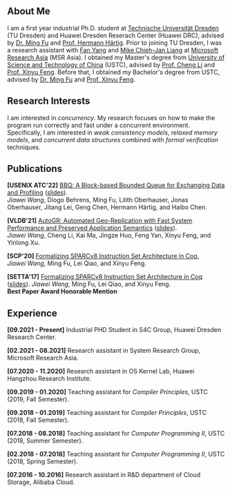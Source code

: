## About Me

I am a first year industrial Ph.D. student at [Technische Universität Dresden ](https://tu-dresden.de/?set_language=en)(TU Dresden) and Huawei Dresden Reserach Center (Huawei DRC), advised by [Dr. Ming Fu](https://brightfu.github.io) and [Prof. Hermann Härtig](http://os.inf.tu-dresden.de/~haertig/). Prior to joining TU Dresden, I was a research assistant with [Fan Yang](https://www.microsoft.com/en-us/research/people/fanyang/) and [Mike Chieh-Jan Liang](https://www.microsoft.com/en-us/research/people/cmliang/) at [Microsoft Research Asia](https://www.microsoft.com/en-us/research/lab/microsoft-research-asia/) (MSR Asia). I obtained my Master's degree from [University of Science and Technology of China](http://en.ustc.edu.cn) (USTC), advised by [Prof. Cheng Li](http://staff.ustc.edu.cn/~chengli7) and [Prof. Xinyu Feng](https://cs.nju.edu.cn/xyfeng/). Before that, I obtained my Bachelor's degree from USTC, advised by [Dr. Ming Fu](https://brightfu.github.io) and [Prof. Xinyu Feng](https://cs.nju.edu.cn/xyfeng/).

## Research Interests

I am interested in *concurrency*. My research focuses on how to make the program run correctly and fast under a concurrent environment. Specifically, I am interested in *weak consistency models*, *relaxed memory models*, and *concurrent data structures* combined with *formal verification* techniques.

## Publications

**[USENIX ATC'22]** [BBQ: A Block-based Bounded Queue for Exchanging Data and Profiling](papers/ATC2022.pdf) ([slides](papers/ATC2022-slides.pdf)).  
*Jiawei Wang*, Diogo Behrens, Ming Fu, Lilith Oberhauser, Jonas Oberhauser, Jitang Lei, Geng Chen, Hermann Härtig, and Haibo Chen.

**[VLDB'21]** [AutoGR: Automated Geo-Replication with Fast System Performance and Preserved Application Semantics](papers/VLDB2021.pdf) ([slides](papers/VLDB2021-slides.pdf)).  
*Jiawei Wang*, Cheng Li, Kai Ma, Jingze Huo, Feng Yan, Xinyu Feng, and Yinlong Xu.

**[SCP'20]** [Formalizing SPARCv8 Instruction Set Architecture in Coq.](papers/SCP2020.pdf)  
*Jiawei Wang*, Ming Fu, Lei Qiao, and Xinyu Feng.

**[SETTA'17]** [Formalizing SPARCv8 Instruction Set Architecture in Coq](papers/SETTA2017.pdf) ([slides](papers/SETTA2017-slides.pdf)).
*Jiawei Wang*, Ming Fu, Lei Qiao, and Xinyu Feng.  
**Best Paper Award Honorable Mention**

## Experience

**[09.2021 - Present]** Industrial PHD Student in S4C Group, Huawei Dresden Research Center.

**[02.2021 - 08.2021]** Research assistant in System Research Group, Microsoft Research Asia.

**[07.2020 - 11.2020]** Research assistant in OS Kernel Lab, Huawei Hangzhou Research Institute.

**[09.2019 - 01.2020]** Teaching assistant for *Compiler Principles*, USTC (2019, Fall Semester).

**[09.2018 - 01.2019]** Teaching assistant for *Compiler Principles*, USTC (2018, Fall Semester).

**[07.2018 - 08.2018]** Teaching assistant for *Computer Programming II*,  USTC (2018, Summer Semester).

**[02.2018 - 07.2018]** Teaching assistant for *Computer Programming II*,  USTC (2018, Spring Semester).

**[07.2016 - 10.2016]** Research assistant in R&D department of Cloud Storage, Alibaba Cloud.

